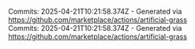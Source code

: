 Commits: 2025-04-21T10:21:58.374Z - Generated via https://github.com/marketplace/actions/artificial-grass
<br>
Commits: 2025-04-21T10:21:58.374Z - Generated via https://github.com/marketplace/actions/artificial-grass
<br>
